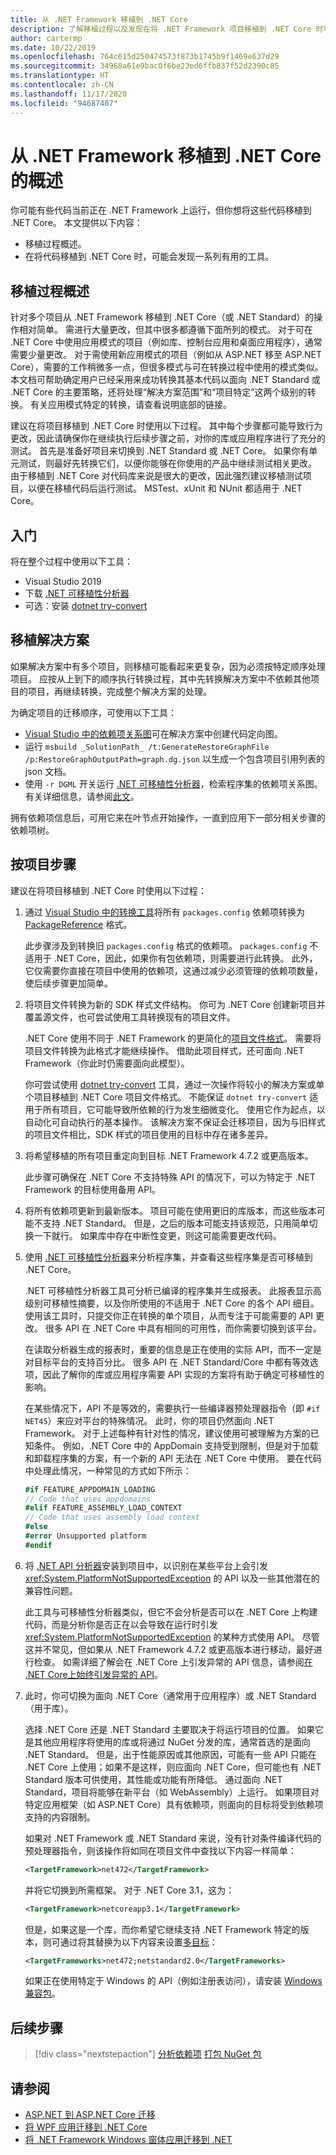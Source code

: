 ```yaml
---
title: 从 .NET Framework 移植到 .NET Core
description: 了解移植过程以及发现在将 .NET Framework 项目移植到 .NET Core 时可能有用的工具。
author: cartermp
ms.date: 10/22/2019
ms.openlocfilehash: 764c615d250474573f873b1745b9f1469e637d29
ms.sourcegitcommit: 34968a61e9bac0f6be23ed6ffb837f52d2390c85
ms.translationtype: HT
ms.contentlocale: zh-CN
ms.lasthandoff: 11/17/2020
ms.locfileid: "94687407"
---
```

# <a name="overview-of-porting-from-net-framework-to-net-core"></a>从 .NET Framework 移植到 .NET Core 的概述

你可能有些代码当前正在 .NET Framework 上运行，但你想将这些代码移植到 .NET Core。 本文提供以下内容：

* 移植过程概述。
* 在将代码移植到 .NET Core 时，可能会发现一系列有用的工具。

## <a name="overview-of-the-porting-process"></a>移植过程概述

针对多个项目从 .NET Framework 移植到 .NET Core（或 .NET Standard）的操作相对简单。 需进行大量更改，但其中很多都遵循下面所列的模式。 对于可在 .NET Core 中使用应用模式的项目（例如库、控制台应用和桌面应用程序），通常需要少量更改。 对于需使用新应用模式的项目（例如从 ASP.NET 移至 ASP.NET Core），需要的工作稍微多一点，但很多模式与可在转换过程中使用的模式类似。 本文档可帮助确定用户已经采用来成功转换其基本代码以面向 .NET Standard 或 .NET Core 的主要策略，还将处理“解决方案范围”和“项目特定”这两个级别的转换。 有关应用模式特定的转换，请查看说明底部的链接。

建议在将项目移植到 .NET Core 时使用以下过程。 其中每个步骤都可能导致行为更改，因此请确保你在继续执行后续步骤之前，对你的库或应用程序进行了充分的测试。 首先是准备好项目来切换到 .NET Standard 或 .NET Core。 如果你有单元测试，则最好先转换它们，以便你能够在你使用的产品中继续测试相关更改。 由于移植到 .NET Core 对代码库来说是很大的更改，因此强烈建议移植测试项目，以便在移植代码后运行测试。 MSTest、xUnit 和 NUnit 都适用于 .NET Core。

## <a name="getting-started"></a>入门

将在整个过程中使用以下工具：

- Visual Studio 2019
- 下载 [.NET 可移植性分析器](../../standard/analyzers/portability-analyzer.md)
- 可选：安装 [dotnet try-convert](https://github.com/dotnet/try-convert)

## <a name="porting-a-solution"></a>移植解决方案

如果解决方案中有多个项目，则移植可能看起来更复杂，因为必须按特定顺序处理项目。 应按从上到下的顺序执行转换过程，其中先转换解决方案中不依赖其他项目的项目，再继续转换，完成整个解决方案的处理。

为确定项目的迁移顺序，可使用以下工具：

- [Visual Studio 中的依赖项关系图](/visualstudio/modeling/create-layer-diagrams-from-your-code)可在解决方案中创建代码定向图。
- 运行 `msbuild _SolutionPath_ /t:GenerateRestoreGraphFile /p:RestoreGraphOutputPath=graph.dg.json` 以生成一个包含项目引用列表的 json 文档。
- 使用 `-r DGML` 开关运行 [.NET 可移植性分析器](../../standard/analyzers/portability-analyzer.md)，检索程序集的依赖项关系图。 有关详细信息，请参阅[此文](../../standard/analyzers/portability-analyzer.md#solution-wide-view)。

拥有依赖项信息后，可用它来在叶节点开始操作，一直到应用下一部分相关步骤的依赖项树。

## <a name="per-project-steps"></a>按项目步骤

建议在将项目移植到 .NET Core 时使用以下过程：

1. 通过 [Visual Studio 中的转换工具](/nuget/consume-packages/migrate-packages-config-to-package-reference)将所有 `packages.config` 依赖项转换为 [PackageReference](/nuget/consume-packages/package-references-in-project-files) 格式。

   此步骤涉及到转换旧 `packages.config` 格式的依赖项。 `packages.config` 不适用于 .NET Core，因此，如果你有包依赖项，则需要进行此转换。 此外，它仅需要你直接在项目中使用的依赖项，这通过减少必须管理的依赖项数量，使后续步骤更加简单。

1. 将项目文件转换为新的 SDK 样式文件结构。 你可为 .NET Core 创建新项目并覆盖源文件，也可尝试使用工具转换现有的项目文件。

   .NET Core 使用不同于 .NET Framework 的更简化的[项目文件格式](../tools/csproj.md)。 需要将项目文件转换为此格式才能继续操作。 借助此项目样式，还可面向 .NET Framework（你此时仍需要面向此模型）。

   你可尝试使用 [dotnet try-convert](https://github.com/dotnet/try-convert) 工具，通过一次操作将较小的解决方案或单个项目移植到 .NET Core 项目文件格式。 不能保证 `dotnet try-convert` 适用于所有项目，它可能导致所依赖的行为发生细微变化。 使用它作为起点，以自动化可自动执行的基本操作。 该解决方案不保证会迁移项目，因为与旧样式的项目文件相比，SDK 样式的项目使用的目标中存在诸多差异。

1. 将希望移植的所有项目重定向到目标 .NET Framework 4.7.2 或更高版本。

   此步骤可确保在 .NET Core 不支持特殊 API 的情况下，可以为特定于 .NET Framework 的目标使用备用 API。

1. 将所有依赖项更新到最新版本。 项目可能在使用更旧的库版本，而这些版本可能不支持 .NET Standard。 但是，之后的版本可能支持该规范，只用简单切换一下就行。 如果库中存在中断性变更，则这可能需要更改代码。

1. 使用 [.NET 可移植性分析器](../../standard/analyzers/portability-analyzer.md)来分析程序集，并查看这些程序集是否可移植到 .NET Core。

   .NET 可移植性分析器工具可分析已编译的程序集并生成报表。 此报表显示高级别可移植性摘要，以及你所使用的不适用于 .NET Core 的各个 API 细目。 使用该工具时，只提交你正在转换的单个项目，从而专注于可能需要的 API 更改。 很多 API 在 .NET Core 中具有相同的可用性，而你需要切换到该平台。

   在读取分析器生成的报表时，重要的信息是正在使用的实际 API，而不一定是对目标平台的支持百分比。 很多 API 在 .NET Standard/Core 中都有等效选项，因此了解你的库或应用程序需要 API 实现的方案将有助于确定可移植性的影响。

   在某些情况下，API 不是等效的，需要执行一些编译器预处理器指令（即 `#if NET45`）来应对平台的特殊情况。 此时，你的项目仍然面向 .NET Framework。 对于上述每种有针对性的情况，建议使用可被理解为方案的已知条件。  例如，.NET Core 中的 AppDomain 支持受到限制，但是对于加载和卸载程序集的方案，有一个新的 API 无法在 .NET Core 中使用。 要在代码中处理此情况，一种常见的方式如下所示：

   ```csharp
   #if FEATURE_APPDOMAIN_LOADING
   // Code that uses appdomains
   #elif FEATURE_ASSEMBLY_LOAD_CONTEXT
   // Code that uses assembly load context
   #else
   #error Unsupported platform
   #endif
   ```

1. 将 [.NET API 分析器](../../standard/analyzers/api-analyzer.md)安装到项目中，以识别在某些平台上会引发 <xref:System.PlatformNotSupportedException> 的 API 以及一些其他潜在的兼容性问题。

   此工具与可移植性分析器类似，但它不会分析是否可以在 .NET Core 上构建代码，而是分析你是否正在以会导致在运行时引发 <xref:System.PlatformNotSupportedException> 的某种方式使用 API。 尽管这并不常见，但如果从 .NET Framework 4.7.2 或更高版本进行移动，最好进行检查。 如需详细了解会在 .NET Core 上引发异常的 API 信息，请参阅[在 .NET Core上始终引发异常的 API](../compatibility/unsupported-apis.md)。

1. 此时，你可切换为面向 .NET Core（通常用于应用程序）或 .NET Standard（用于库）。

   选择 .NET Core 还是 .NET Standard 主要取决于将运行项目的位置。 如果它是其他应用程序将使用的库或将通过 NuGet 分发的库，通常首选的是面向 .NET Standard。 但是，出于性能原因或其他原因，可能有一些 API 只能在 .NET Core 上使用；如果不是这样，则应面向 .NET Core，但可能也有 .NET Standard 版本可供使用，其性能或功能有所降低。 通过面向 .NET Standard，项目将能够在新平台（如 WebAssembly）上运行。 如果项目对特定应用框架（如 ASP.NET Core）具有依赖项，则面向的目标将受到依赖项支持的内容限制。

   如果对 .NET Framework 或 .NET Standard 来说，没有针对条件编译代码的预处理器指令，则该操作将如同在项目文件中查找以下内容一样简单：

   ```xml
   <TargetFramework>net472</TargetFramework>
   ```

   并将它切换到所需框架。 对于 .NET Core 3.1，这为：

   ```xml
   <TargetFramework>netcoreapp3.1</TargetFramework>
   ```

   但是，如果这是一个库，而你希望它继续支持 .NET Framework 特定的版本，则可通过将其替换为以下内容来设置[多目标](../../standard/library-guidance/cross-platform-targeting.md)：

   ```xml
   <TargetFrameworks>net472;netstandard2.0</TargetFrameworks>
   ```

   如果正在使用特定于 Windows 的 API（例如注册表访问），请安装 [Windows 兼容包](./windows-compat-pack.md)。

## <a name="next-steps"></a>后续步骤

> [!div class="nextstepaction"]
> [分析依赖项](third-party-deps.md)
> [打包 NuGet 包](../deploying/creating-nuget-packages.md)

## <a name="see-also"></a>请参阅

- [ASP.NET 到 ASP.NET Core 迁移](/aspnet/core/migration/proper-to-2x)
- [将 WPF 应用迁移到 .NET Core](/dotnet/desktop/wpf/migration/convert-project-from-net-framework)
- [将 .NET Framework Windows 窗体应用迁移到 .NET](/dotnet/desktop/winforms/migration/?view=netdesktop-5.0&preserve-view=true)
